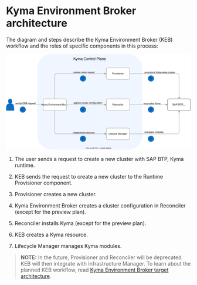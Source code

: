 # Kyma Environment Broker architecture

The diagram and steps describe the Kyma Environment Broker (KEB) workflow and the roles of specific components in this process:

![KEB diagram](../assets/keb-arch.svg)

1. The user sends a request to create a new cluster with SAP BTP, Kyma runtime.

2. KEB sends the request to create a new cluster to the Runtime Provisioner component.

3. Provisioner creates a new cluster.

4. Kyma Environment Broker creates a cluster configuration in Reconciler (except for the preview plan).

5. Reconciler installs Kyma (except for the preview plan). 

6. KEB creates a Kyma resource.

7. Lifecycle Manager manages Kyma modules.

> **NOTE:** In the future, Provisioner and Reconciler will be deprecated.  KEB will then integrate with Infrastructure Manager. To learn about the planned KEB workflow, read [Kyma Environment Broker target architecture](01-20-target-architecture.md).
